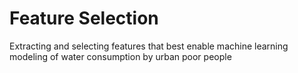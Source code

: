 # Feature Selection
Extracting and selecting features that best enable machine learning modeling of water consumption by urban poor people
